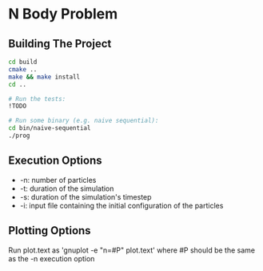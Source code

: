 # N Body Problem

## Building The Project

```bash
cd build
cmake ..
make && make install
cd ..

# Run the tests:
!TODO

# Run some binary (e.g. naive sequential):
cd bin/naive-sequential
./prog
```

## Execution Options

* -n: number of particles
* -t: duration of the simulation
* -s: duration of the simulation's timestep
* -i: input file containing the initial configuration of the particles

## Plotting Options

Run plot.text as 'gnuplot -e "n=#P" plot.text'
where #P should be the same as the -n execution option
